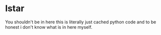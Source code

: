 # Istar
You shouldn't be in here this is literally just cached python code and to be honest i don't know what is in here myself.
